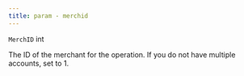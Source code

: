 ```yaml
---
title: param - merchid
---
```


`MerchID` int

The ID of the merchant for the operation. If you do not have multiple accounts, set to 1.
